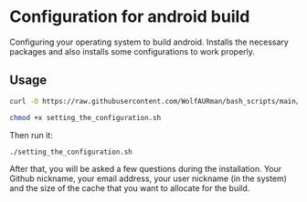 # Configuration for android build
Configuring your operating system to build android.
Installs the necessary packages and also installs some configurations to work properly.


## Usage

```bash
curl -O https://raw.githubusercontent.com/WolfAURman/bash_scripts/main/setting_the_configuration.sh
```

```bash
chmod +x setting_the_configuration.sh
```

Then run it:

```sh
./setting_the_configuration.sh
```

After that, you will be asked a few questions during the installation. Your Github nickname, your email address, your user nickname (in the system) and the size of the cache that you want to allocate for the build.
